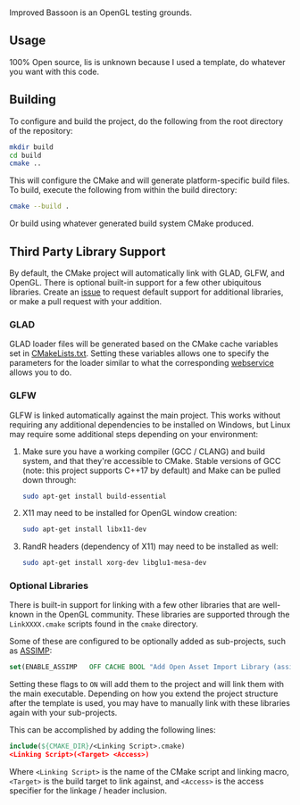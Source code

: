 
<br>

Improved Bassoon is an OpenGL testing grounds.

## Usage

100% Open source, lis is unknown because I used a template, do whatever you want with this code.

## Building

To configure and build the project, do the following from the root directory of the repository:

```bash
mkdir build
cd build
cmake ..
```

This will configure the CMake and will generate platform-specific build files. To build, execute the following from within the build directory:

```bash
cmake --build .
```

Or build using whatever generated build system CMake produced.

## Third Party Library Support

By default, the CMake project will automatically link with GLAD, GLFW, and OpenGL. There is optional built-in support for a few other ubiquitous libraries. Create an [issue](https://github.com/Hoshiningen/OpenGL-Template/issues) to request default support for additional libraries, or make a pull request with your addition.

### GLAD

GLAD loader files will be generated based on the CMake cache variables set in [CMakeLists.txt](CMakeLists.txt). Setting these variables allows one to specify the parameters for the loader similar to what the corresponding [webservice](https://glad.dav1d.de/) allows you to do.

### GLFW

GLFW is linked automatically against the main project. This works without requiring any additional dependencies to be installed on Windows, but Linux may require some additional steps depending on your environment:

1. Make sure you have a working compiler (GCC / CLANG) and build system, and that they're accessible to CMake. Stable versions of GCC (note: this project supports C++17 by default) and Make can be pulled down through:
   
    ```bash
    sudo apt-get install build-essential
    ```

2. X11 may need to be installed for OpenGL window creation:

    ```bash
    sudo apt-get install libx11-dev
    ```

3. RandR headers (dependency of X11) may need to be installed as well:
   
   ```bash
   sudo apt-get install xorg-dev libglu1-mesa-dev
   ```

### Optional Libraries

There is built-in support for linking with a few other libraries that are well-known in the OpenGL community. These libraries are supported through the `LinkXXXX.cmake` scripts found in the `cmake` directory.

Some of these are configured to be optionally added as sub-projects, such as [ASSIMP](https://github.com/assimp/assimp):

```cmake
set(ENABLE_ASSIMP   OFF CACHE BOOL "Add Open Asset Import Library (assimp) to the project" FORCE)
```

Setting these flags to `ON` will add them to the project and will link them with the main executable. Depending on how you extend the project structure after the template is used, you may have to manually link with these libraries again with your sub-projects.

This can be accomplished by adding the following lines:

```cmake
include(${CMAKE_DIR}/<Linking Script>.cmake)
<Linking Script>(<Target> <Access>)
```

Where `<Linking Script>` is the name of the CMake script and linking macro, `<Target>` is the build target to link against, and `<Access>` is the access specifier for the linkage / header inclusion.
